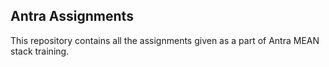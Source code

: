 ## Antra Assignments

This repository contains all the assignments given as a part of Antra MEAN stack training.
